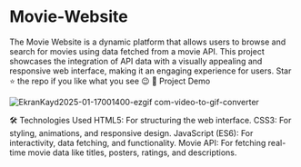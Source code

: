 # Movie-Website

The Movie Website is a dynamic platform that allows users to browse and search for movies using data fetched from a movie API. This project showcases the integration of API data with a visually appealing and responsive web interface, making it an engaging experience for users.
Star ⭐ the repo if you like what you see 😉
📸 Project Demo

![EkranKayd2025-01-17001400-ezgif com-video-to-gif-converter](https://github.com/user-attachments/assets/d412b542-c109-4968-9e33-f49b9bb58370)


🛠️ Technologies Used
HTML5: For structuring the web interface.
CSS3: For styling, animations, and responsive design.
JavaScript (ES6): For interactivity, data fetching, and functionality.
Movie API: For fetching real-time movie data like titles, posters, ratings, and descriptions.
